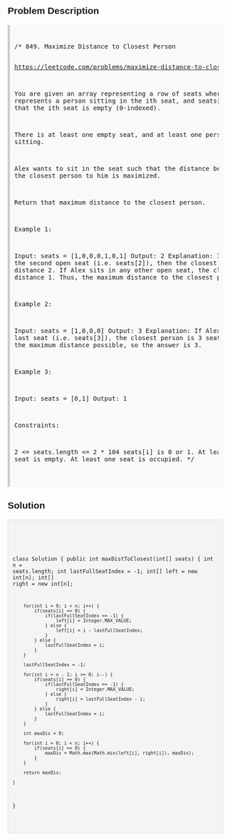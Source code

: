 <style>
  body { font-family: Arial, sans-serif; }
  .container { max-width: 100%; margin: 0 auto; padding: 10px; }
  .comment-block { background-color: #f9f9f9; padding: 10px; border-left: 5px solid #ccc; max-width: 100%; margin: 20px auto; overflow-wrap: break-word; white-space: pre-wrap; }
  .code-block { background-color: #f4f4f4; padding: 10px; border: 1px solid #ddd; max-width: 100%; margin: 20px auto; overflow-wrap: break-word; white-space: pre-wrap; }
</style>

<div class='container'>
<h2>Problem Description</h2>
<div class='comment-block'>
<pre>
/* 849. Maximize Distance to Closest Person

https://leetcode.com/problems/maximize-distance-to-closest-person

You are given an array representing a row of seats where seats[i] = 1 represents 
a person sitting in the ith seat, and seats[i] = 0 represents that the ith seat 
is empty (0-indexed).

There is at least one empty seat, and at least one person sitting.

Alex wants to sit in the seat such that the distance between him and the closest 
person to him is maximized. 

Return that maximum distance to the closest person.

 

Example 1:

Input: seats = [1,0,0,0,1,0,1]
Output: 2
Explanation: 
If Alex sits in the second open seat (i.e. seats[2]), then the closest person 
has distance 2.
If Alex sits in any other open seat, the closest person has distance 1.
Thus, the maximum distance to the closest person is 2.


Example 2:

Input: seats = [1,0,0,0]
Output: 3
Explanation: 
If Alex sits in the last seat (i.e. seats[3]), the closest person is 3 seats away.
This is the maximum distance possible, so the answer is 3.


Example 3:

Input: seats = [0,1]
Output: 1
 

Constraints:

2 <= seats.length <= 2 * 104
seats[i] is 0 or 1.
At least one seat is empty.
At least one seat is occupied.
*/
</pre>
</div>

<h2>Solution</h2>
<div class='code-block'>
<pre><code class='language-java'>

class Solution {
    public int maxDistToClosest(int[] seats) {
        int n = seats.length;
        int lastFullSeatIndex = -1;
        int[] left = new int[n];
        int[] right = new int[n];

        for(int i = 0; i < n; i++) {
            if(seats[i] == 0) {
                if(lastFullSeatIndex == -1) {
                    left[i] = Integer.MAX_VALUE;
                } else {
                    left[i] = i - lastFullSeatIndex;
                } 
            } else {
                lastFullSeatIndex = i;
            }
        }

        lastFullSeatIndex = -1;

        for(int i = n - 1; i >= 0; i--) {
            if(seats[i] == 0) {
                if(lastFullSeatIndex == -1) {
                    right[i] = Integer.MAX_VALUE;
                } else {
                    right[i] = lastFullSeatIndex - i;
                }
            } else {
                lastFullSeatIndex = i;
            }
        }

        int maxDis = 0;

        for(int i = 0; i < n; i++) {
            if(seats[i] == 0) {
                maxDis = Math.max(Math.min(left[i], right[i]), maxDis);
            }
        }

        return maxDis;
        
    }
}</code></pre>
</div>
</div>
